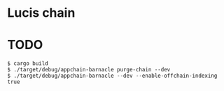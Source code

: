 # Lucis chain

# TODO
```
$ cargo build
$ ./target/debug/appchain-barnacle purge-chain --dev
$ ./target/debug/appchain-barnacle --dev --enable-offchain-indexing true
```